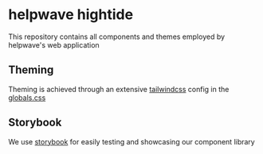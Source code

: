 # helpwave hightide
This repository contains all components and themes employed by helpwave's web application

## Theming
Theming is achieved through an extensive [tailwindcss](https://tailwindcss.com) config in the [globals.css](globals.css)

## Storybook
We use [storybook](https://storybook.js.org/) for easily testing and showcasing our component library